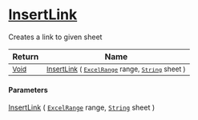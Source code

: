 # [InsertLink](./ExcelHelper-100664039.md)

Creates a link to given sheet

| Return | Name | 
| --- | --- | 
| <sub>[Void](https://docs.microsoft.com/en-us/dotnet/api/System.Void)</sub>| <sub>[InsertLink](./ExcelHelper-100664039.md) ( [`ExcelRange`](./ExcelHelper-100664039.md) range, [`String`](https://docs.microsoft.com/en-us/dotnet/api/System.String) sheet )</sub>| <br>


#### Parameters
[InsertLink](./ExcelHelper-100664039.md) ( [`ExcelRange`](./ExcelHelper-100664039.md) range, [`String`](https://docs.microsoft.com/en-us/dotnet/api/System.String) sheet )